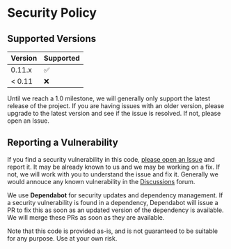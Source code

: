 # Security Policy

## Supported Versions

| Version  | Supported          |
| -------- | ------------------ |
| 0.11.x   | :white_check_mark: |
| < 0.11   | :x:                |

Until we reach a 1.0 milestone, we will generally only support the latest
release of the project. If you are having issues with an older version, please
upgrade to the latest version and see if the issue is resolved. If not, please
open an Issue.

## Reporting a Vulnerability

If you find a security vulnerability in this code, [please open an
Issue](https://github.com/seapagan/py-maker/issues) and report it. It may be
already known to us and we may be working on a fix. If not, we will work with
you to understand the issue and fix it. Generally we would annouce any known
vulnerability in the
[Discussions](https://github.com/seapagan/py-maker/discussions) forum.

We use **Dependabot** for security updates and dependency management. If a
security vulnerability is found in a dependency, Dependabot will issue a PR to
fix this as soon as an updated version of the dependency is available. We will
merge these PRs as soon as they are available.

Note that this code is provided as-is, and is not guaranteed to be
suitable for any purpose.  Use at your own risk.
